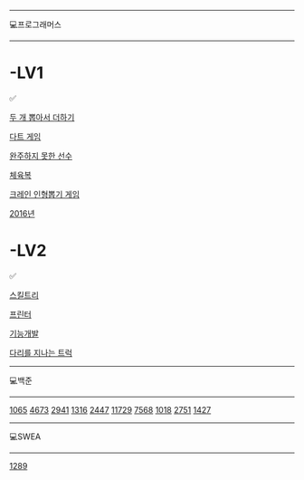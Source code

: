 ----------
💻프로그래머스

----------
# -LV1

✅

[두 개 뽑아서 더하기](https://programmers.co.kr/learn/courses/30/lessons/68644)

[다트 게임](https://programmers.co.kr/learn/courses/30/lessons/17682)

[완주하지 못한 선수](https://programmers.co.kr/learn/courses/30/lessons/42576?language=javascript)

[체육복](https://programmers.co.kr/learn/courses/30/lessons/42862)

[크레인 인형뽑기 게임](https://programmers.co.kr/learn/courses/30/lessons/64061)

[2016년](https://programmers.co.kr/learn/courses/30/lessons/12901)

# -LV2

✅

[스킬트리](https://programmers.co.kr/learn/courses/30/lessons/49993)

[프린터](https://programmers.co.kr/learn/courses/30/lessons/42587)

[기능개발](https://programmers.co.kr/learn/courses/30/lessons/42586)

[다리를 지나는 트럭](https://programmers.co.kr/learn/courses/30/lessons/42583)


----------
💻백준

----------

[1065](https://www.acmicpc.net/problem/1065) [4673](https://www.acmicpc.net/problem/4673) [2941](https://www.acmicpc.net/problem/2941) [1316](https://www.acmicpc.net/problem/1316) [2447](https://www.acmicpc.net/problem/2447) [11729](https://www.acmicpc.net/problem/11729)  [7568](https://www.acmicpc.net/problem/7568) [1018](https://www.acmicpc.net/problem/1018) [2751](https://www.acmicpc.net/problem/2751) [1427](https://www.acmicpc.net/problem/1427)

----------
💻SWEA

----------

[1289](https://swexpertacademy.com/main/code/problem/problemDetail.do?contestProbId=AV19AcoKI9sCFAZN)
